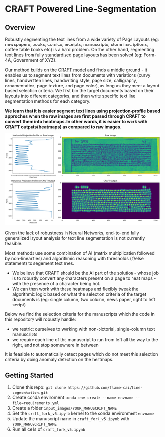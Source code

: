 # CRAFT Powered Line-Segmentation

## Overview
Robustly segmenting the text lines from a wide variety of Page Layouts (eg: newspapers, books, comics, receipts, manuscripts, stone inscriptions, coffee table books etc) is a hard problem. On the other hand, segmenting text lines from fully standardized page layouts has been solved (eg: Form-4A, Government of XYZ). 

Our method builds on the [CRAFT model](https://github.com/clovaai/CRAFT-pytorch) and finds a middle ground - it enables us to segment text lines from documents with variations (curvy lines, handwritten lines, handwriting style, page size, calligraphy, ornamentation, page texture, and page color), as long as they meet a layout based selection criteria. We first bin the target documents based on their layouts into different categories, and then write specific text line segmentation methods for each category.

**We learn that it is easier segment text lines using projection-profile based approches when the raw images are first passed through CRAFT to convert them into heatmaps. In other words, it is easier to work with CRAFT outputs(heatmaps) as compared to raw images.**

![alt text](./sample_img.png)

Given the lack of robustness in Neural Networks, end-to-end fully generalized layout analysis for text line segmentation is not currently feasible. 

Most methods use some combination of AI (matrix multiplication followed by non-linearities) and algorithmic reasoning with thresholds (if/else statement) to segement text lines. 
- We believe that CRAFT should be the AI part of the solution - whose job is to robustly convert any characters present on a page to heat maps - with the presence of a character being hot. 
- We can then work with these heatmaps and flexibly tweak the algorithmic logic based on what the selection criteria of the target documents is (eg: single column, two column, news paper, right to left script).


Below we find the selection criteria for the manuscripts which the code in this repository will robustly handle:
- we restrict ourselves to working with non-pictorial, single-column text manuscripts
- we require each line of the manuscript to run from left all the way to the right, and not stop somewhere in between.
  
It is feasible to automatically detect pages which do not meet this selection criteria by doing anomaly detection on the heatmaps.



## Getting Started
 1) Clone this repo: ```git clone https://github.com/flame-cai/line-segmentation.git```
 2) Create conda enviroment ```conda env create --name envname --file=requirements.yml```
 3) Create a folder ```input_images/YOUR_MANUSCRIPT_NAME```
 4) Set the ```craft_fork_v5.ipynb``` kernel to the conda environment ```envname```
 5) Update the manuscript name in ```craft_fork_v5.ipynb``` with ```YOUR_MANUSCRIPT_NAME```
 6) Run all cells of ```craft_fork_v5.ipynb```
